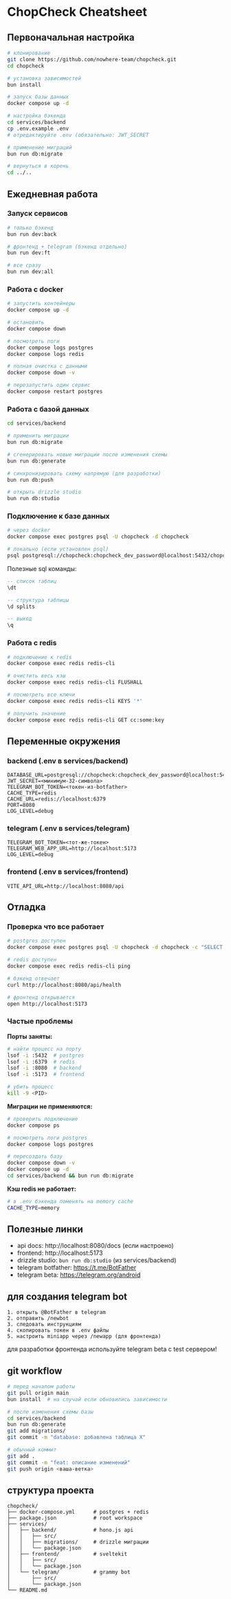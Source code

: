 # ChopCheck Cheatsheet

## Первоначальная настройка

```bash
# клонирование
git clone https://github.com/nowhere-team/chopcheck.git
cd chopcheck

# установка зависимостей
bun install

# запуск базы данных
docker compose up -d

# настройка бэкенда
cd services/backend
cp .env.example .env
# отредактируйте .env (обязательно: JWT_SECRET

# применение миграций
bun run db:migrate

# вернуться в корень
cd ../..
```

## Ежедневная работа

### Запуск сервисов

```bash
# только бэкенд
bun run dev:back

# фронтенд + telegram (бэкенд отдельно)
bun run dev:ft

# все сразу
bun run dev:all
```

### Работа с docker

```bash
# запустить контейнеры
docker compose up -d

# остановить
docker compose down

# посмотреть логи
docker compose logs postgres
docker compose logs redis

# полная очистка с данными
docker compose down -v

# перезапустить один сервис
docker compose restart postgres
```

### Работа с базой данных

```bash
cd services/backend

# применить миграции
bun run db:migrate

# сгенерировать новые миграции после изменения схемы
bun run db:generate

# синхронизировать схему напрямую (для разработки)
bun run db:push

# открыть drizzle studio
bun run db:studio
```

### Подключение к базе данных

```bash
# через docker
docker compose exec postgres psql -U chopcheck -d chopcheck

# локально (если установлен psql)
psql postgresql://chopcheck:chopcheck_dev_password@localhost:5432/chopcheck
```

Полезные sql команды:
```sql
-- список таблиц
\dt

-- структура таблицы
\d splits

-- выход
\q
```

### Работа с redis

```bash
# подключение к redis
docker compose exec redis redis-cli

# очистить весь кэш
docker compose exec redis redis-cli FLUSHALL

# посмотреть все ключи
docker compose exec redis redis-cli KEYS '*'

# получить значение
docker compose exec redis redis-cli GET cc:some:key
```

## Переменные окружения

### backend (.env в services/backend)

```env
DATABASE_URL=postgresql://chopcheck:chopcheck_dev_password@localhost:5432/chopcheck
JWT_SECRET=<минимум-32-символа>
TELEGRAM_BOT_TOKEN=<токен-из-botfather>
CACHE_TYPE=redis
CACHE_URL=redis://localhost:6379
PORT=8080
LOG_LEVEL=debug
```

### telegram (.env в services/telegram)

```env
TELEGRAM_BOT_TOKEN=<тот-же-токен>
TELEGRAM_WEB_APP_URL=http://localhost:5173
LOG_LEVEL=debug
```

### frontend (.env в services/frontend)

```env
VITE_API_URL=http://localhost:8080/api
```

## Отладка

### Проверка что все работает

```bash
# postgres доступен
docker compose exec postgres psql -U chopcheck -d chopcheck -c "SELECT 1;"

# redis доступен
docker compose exec redis redis-cli ping

# бэкенд отвечает
curl http://localhost:8080/api/health

# фронтенд открывается
open http://localhost:5173
```

### Частые проблемы

**Порты заняты:**
```bash
# найти процесс на порту
lsof -i :5432  # postgres
lsof -i :6379  # redis
lsof -i :8080  # backend
lsof -i :5173  # frontend

# убить процесс
kill -9 <PID>
```

**Миграции не применяются:**
```bash
# проверить подключение
docker compose ps

# посмотреть логи postgres
docker compose logs postgres

# пересоздать базу
docker compose down -v
docker compose up -d
cd services/backend && bun run db:migrate
```

**Кэш redis не работает:**
```bash
# в .env бэкенда поменять на memory cache
CACHE_TYPE=memory
```

## Полезные линки

- api docs: http://localhost:8080/docs (если настроено)
- frontend: http://localhost:5173
- drizzle studio: `bun run db:studio` (из services/backend)
- telegram botfather: https://t.me/BotFather
- telegram beta: https://telegram.org/android

## для создания telegram bot

```
1. открыть @BotFather в telegram
2. отправить /newbot
3. следовать инструкциям
4. скопировать токен в .env файлы
5. настроить miniapp через /newapp (для фронтенда)
```

для разработки фронтенда используйте telegram beta с test сервером!

## git workflow

```bash
# перед началом работы
git pull origin main
bun install  # на случай если обновились зависимости

# после изменения схемы базы
cd services/backend
bun run db:generate
git add migrations/
git commit -m "database: добавлена таблица X"

# обычный коммит
git add .
git commit -m "feat: описание изменений"
git push origin <ваша-ветка>
```

## структура проекта

```
chopcheck/
├── docker-compose.yml      # postgres + redis
├── package.json            # root workspace
├── services/
│   ├── backend/            # hono.js api
│   │   ├── src/
│   │   ├── migrations/     # drizzle миграции
│   │   └── package.json
│   ├── frontend/           # sveltekit
│   │   ├── src/
│   │   └── package.json
│   └── telegram/           # grammy bot
│       ├── src/
│       └── package.json
└── README.md
```